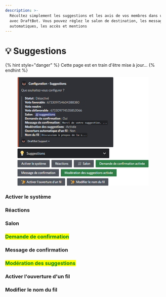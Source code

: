 ```yaml
---
description: >-
  Récoltez simplement les suggestions et les avis de vos membres dans un salon
  avec DraftBot. Vous pouvez réglez le salon de destination, les messages
  automatiques, les accès et mentions
---
```


# 💡 Suggestions

{% hint style="danger" %}
Cette page est en train d'être mise à jour...
{% endhint %}

<figure><img src="../../.gitbook/assets/Suggestions.png" alt=""><figcaption></figcaption></figure>

### Activer le système



### Réactions



### Salon



### <mark style="color:green;">Demande de confirmation</mark>



### Message de confirmation



### <mark style="color:green;">Modération des suggestions</mark>



### Activer l'ouverture d'un fil



### Modifier le nom du fil

